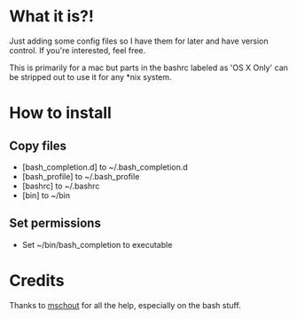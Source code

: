 # What it is?!
Just adding some config files so I have them for later and have version control. If you're interested, feel free.

This is primarily for a mac but parts in the bashrc labeled as 'OS X Only' can be stripped out to use it for any *nix system.

# How to install
## Copy files
* [bash_completion.d] to ~/.bash_completion.d
* [bash_profile] to ~/.bash_profile
* [bashrc] to ~/.bashrc
* [bin] to ~/bin

## Set permissions
* Set ~/bin/bash_completion to executable

# Credits
Thanks to [mschout](https://github.com/mschout) for all the help, especially on the bash stuff.